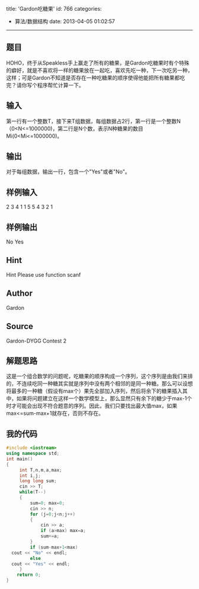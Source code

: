 title: 'Gardon吃糖果'
id: 766
categories:
  - 算法/数据结构
date: 2013-04-05 01:02:57
---

## 题目

HOHO，终于从Speakless手上赢走了所有的糖果，是Gardon吃糖果时有个特殊的癖好，就是不喜欢将一样的糖果放在一起吃，喜欢先吃一种，下一次吃另一种，这样；可是Gardon不知道是否存在一种吃糖果的顺序使得他能把所有糖果都吃完？请你写个程序帮忙计算一下。

<!--more-->

## 输入

第一行有一个整数T，接下来T组数据，每组数据占2行，第一行是一个整数N（0<N<=1000000)，第二行是N个数，表示N种糖果的数目Mi(0<Mi<=1000000)。

## 输出

对于每组数据，输出一行，包含一个"Yes"或者"No"。

## 样例输入

2
3
4 1 1
5
5 4 3 2 1

## 样例输出

No
Yes

## Hint

Hint
Please use function scanf 

## Author

Gardon 

## Source

Gardon-DYGG Contest 2 

## 解题思路

这是一个组合数学的问题呢，吃糖果的顺序构成一个序列，这个序列是由我们来排的，不连续吃同一种糖其实就是序列中没有两个相邻的是同一种糖。那么可以设想将最多的一种糖（假设有max个）果先全部加入序列，然后将余下的糖果插入其中，如果将问题建立在这样一个数学模型上，那么显然只有余下的糖少于max-1个时才可能会出现不符合题意的序列。因此，我们只要找出最大值max，如果max<=sum-max+1就存在，否则不存在。

## 我的代码

```cpp
#include <iostream>
using namespace std;
int main()
{
     int T,n,m,a,max;
     int i,j;
     long long sum;
     cin >> T;
     while(T--)
     {
         sum=0; max=0;
         cin >> n;
         for (j=0;j<n;j++)
         {
             cin >> a;
             if (a>max) max=a;
             sum+=a;
         }
         if (sum-max+1<max) 
  cout << "No" << endl;
         else 
  cout << "Yes" << endl;
     }
    return 0;
}
```
